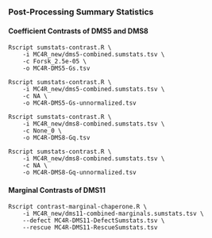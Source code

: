 ### Post-Processing Summary Statistics

#### Coefficient Contrasts of DMS5 and DMS8

```
Rscript sumstats-contrast.R \
    -i MC4R_new/dms5-combined.sumstats.tsv \
    -c Forsk_2.5e-05 \
    -o MC4R-DMS5-Gs.tsv

Rscript sumstats-contrast.R \
    -i MC4R_new/dms5-combined.sumstats.tsv \
    -c NA \
    -o MC4R-DMS5-Gs-unnormalized.tsv

Rscript sumstats-contrast.R \
    -i MC4R_new/dms8-combined.sumstats.tsv \
    -c None_0 \
    -o MC4R-DMS8-Gq.tsv

Rscript sumstats-contrast.R \
    -i MC4R_new/dms8-combined.sumstats.tsv \
    -c NA \
    -o MC4R-DMS8-Gq-unnormalized.tsv
```

#### Marginal Contrasts of DMS11

```
Rscript contrast-marginal-chaperone.R \
    -i MC4R_new/dms11-combined-marginals.sumstats.tsv \
    --defect MC4R-DMS11-DefectSumstats.tsv \
    --rescue MC4R-DMS11-RescueSumstats.tsv
```
